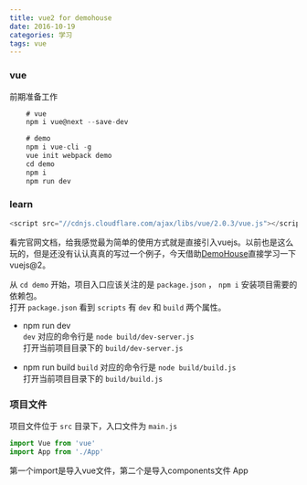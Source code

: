 ```yaml
---
title: vue2 for demohouse
date: 2016-10-19
categories: 学习
tags: vue
---
```



<!-- more -->
### vue
前期准备工作  
```javascript
	# vue
	npm i vue@next --save-dev

	# demo
	npm i vue-cli -g
	vue init webpack demo
	cd demo
	npm i
	npm run dev	
```

### learn
```javascript
<script src="//cdnjs.cloudflare.com/ajax/libs/vue/2.0.3/vue.js"></script>
```

看完官网文档，给我感觉最为简单的使用方式就是直接引入vuejs。以前也是这么玩的，但是还没有认认真真的写过一个例子，今天借助[DemoHouse](//airen.github.io/DemoHouse/)直接学习一下vuejs@2。  

从 `cd demo` 开始，项目入口应该关注的是 `package.json` ， `npm i` 安装项目需要的依赖包。  
打开 `package.json` 看到 `scripts` 有 `dev` 和 `build` 两个属性。  

* npm run dev  
`dev` 对应的命令行是 `node build/dev-server.js`  
打开当前项目目录下的 `build/dev-server.js`

* npm run build
`build` 对应的命令行是 `node build/build.js`  
打开当前项目目录下的 `build/build.js`

### 项目文件
项目文件位于 `src` 目录下，入口文件为 `main.js`  
```javascript
import Vue from 'vue'
import App from './App'
```

第一个import是导入vue文件，第二个是导入components文件 App  
